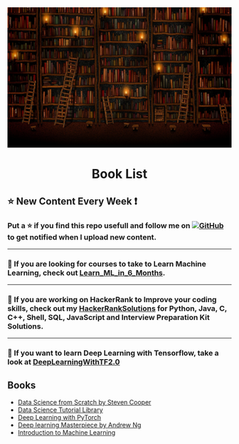 <img src="./images/books.jpg">

<h1 id="HackerRankSolutions" align="center" >Book List</h1>

<h2>⭐️ New Content Every Week ❗</h2>

<h3>Put a ⭐️ if you find this repo usefull and follow me on
<a href="https://github.com/mukeshmithrakumar/"><img src="https://img.shields.io/badge/GitHub-Black.svg?" alt="GitHub"></a>
to get notified when I upload new content.

***
 <h3>💫 If you are looking for courses to take to Learn Machine Learning, check out <a href="https://github.com/mukeshmithrakumar/Learn_ML_in_6_Months">Learn_ML_in_6_Months</a>.</h3>

***

<h3>💫 If you are working on HackerRank to Improve your coding skills, check out my <a href="https://github.com/mukeshmithrakumar/HackerRankSolutions">HackerRankSolutions</a> for Python, Java, C, C++, Shell, SQL, JavaScript and Interview Preparation Kit Solutions.</h3>

***
<h3>💫 If you want to learn Deep Learning with Tensorflow, take a look at <a href="https://github.com/adhiraiyan/DeepLearningWithTF2.0">DeepLearningWithTF2.0</a></h3>

</h3>

<h2>Books</h2>

- [Data Science from Scratch by Steven Cooper](https://github.com/mukeshmithrakumar/Book_List/blob/master/Data%20Science%20from%20Scratch.pdf)
- [Data Science Tutorial Library](https://github.com/mukeshmithrakumar/Book_List/blob/master/Data%20Science%20Tutorial%20Library.pdf)
- [Deep Learning with PyTorch](https://github.com/mukeshmithrakumar/Book_List/blob/master/Deep%20Learning%20with%20PyTorch.pdf)
- [Deep learning Masterpiece by Andrew Ng](https://github.com/mukeshmithrakumar/Book_List/blob/master/Deep%20learning%20Masterpiece%20by%20Andrew%20Ng.pdf)
- [Introduction to Machine Learning](https://github.com/mukeshmithrakumar/Book_List/blob/master/Introduction%20to%20Machine%20Learning.pdf)
